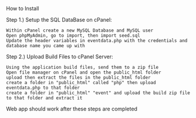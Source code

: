 How to Install


Step 1.) Setup the SQL DataBase on cPanel:

    Within cPanel create a new MySQL Database and MySQL user
    Open phpMyAdmin, go to import, then import seed.sql
    Update the header variables in eventdata.php with the credentials and database name you came up with



Step 2.) Upload Build Files to cPanel Server:

    Using the application build files, send them to a zip file
    Open file manager on cPanel and open the public_html folder
    upload then extract the files in the public_html folder
    create a folder in "public_html" called "php" then upload eventdata.php to that folder
    create a folder in "public_html" "event" and upload the build zip file to that folder and extract it

Web app should work after these steps are completed

